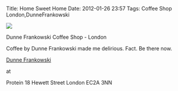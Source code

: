 Title: Home Sweet Home
Date: 2012-01-26 23:57
Tags: Coffee Shop London,DunneFrankowski


![](/images/Dunne_Frankowski.jpg)

Dunne Frankowski Coffee Shop - London
 

Coffee by Dunne Frankowski made me delirious. Fact. 
Be there now.
 

[Dunne Frankowski](http://dunnefrankowski.tumblr.com/)
 

at
 

Protein
18 Hewett Street
London
EC2A 3NN
 

 
